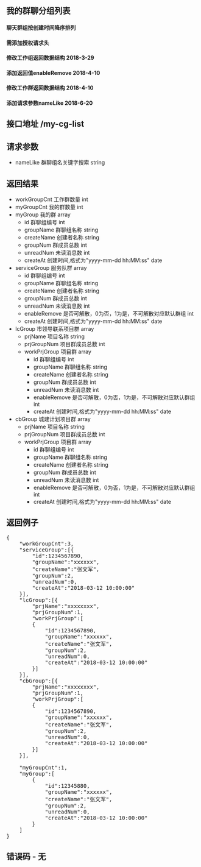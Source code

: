 ## 我的群聊分组列表
#### 聊天群组按创建时间降序排列
#### 需添加授权请求头
#### 修改工作组返回数据结构 2018-3-29
#### 添加返回值enableRemove 2018-4-10
#### 修改工作群返回数据结构 2018-4-10
#### 添加请求参数nameLike 2018-6-20

## 接口地址 /my-cg-list

## 请求参数
* nameLike 群聊组名关键字搜索 string

## 返回结果
* workGroupCnt 工作群数量 int
* myGroupCnt 我的群数量 int
* myGroup 我的群 array
    *  id 群聊组编号 int
    *  groupName 群聊组名称 string
    *  createName 创建者名称 string
    *  groupNum 群成员总数    int
    *  unreadNum 未读消息数  int
    *  createAt 创建时间,格式为"yyyy-mm-dd hh:MM:ss" date
* serviceGroup 服务队群 array
    *  id 群聊组编号 int
    *  groupName 群聊组名称 string
    *  createName 创建者名称 string
    *  groupNum 群成员总数    int
    *  unreadNum 未读消息数    int
    *  enableRemove 是否可解散，0为否，1为是，不可解散对应默认群组 int
    *  createAt 创建时间,格式为"yyyy-mm-dd hh:MM:ss" date
* lcGroup 市领导联系项目群 array
    *  prjName 项目名称 string
    *  prjGroupNum 项目群成员总数    int
    *  workPrjGroup 项目群 array
        *  id 群聊组编号 int
        *  groupName 群聊组名称 string
        *  createName 创建者名称 string
        *  groupNum 群成员总数    int
        *  unreadNum 未读消息数    int
        *  enableRemove 是否可解散，0为否，1为是，不可解散对应默认群组 int
        *  createAt 创建时间,格式为"yyyy-mm-dd hh:MM:ss" date
* cbGroup 城建计划项目群 array
    *  prjName 项目名称 string
    *  prjGroupNum 项目群成员总数    int
    *  workPrjGroup 项目群 array
        *  id 群聊组编号 int
        *  groupName 群聊组名称 string
        *  createName 创建者名称 string
        *  groupNum 群成员总数    int
        *  unreadNum 未读消息数    int
        *  enableRemove 是否可解散，0为否，1为是，不可解散对应默认群组 int
        *  createAt 创建时间,格式为"yyyy-mm-dd hh:MM:ss" date


## 返回例子
<pre>
{
	"workGroupCnt":3,
	"serviceGroup":[{
		"id":1234567890,
		"groupName":"xxxxxx",
		"createName":"张文军",
		"groupNum":2,
		"unreadNum":0,
		"createAt":"2018-03-12 10:00:00"
	}],
	"lcGroup":[{
		"prjName":"xxxxxxxx",
		"prjGroupNum":1,
		"workPrjGroup":[
		{
			"id":1234567890,
			"groupName":"xxxxxx",
			"createName":"张文军",
			"groupNum":2,
			"unreadNum":0,
			"createAt":"2018-03-12 10:00:00"
		}]
	}],
	"cbGroup":[{
		"prjName":"xxxxxxxx",
		"prjGroupNum":1,
		"workPrjGroup":[
		{
			"id":1234567890,
			"groupName":"xxxxxx",
			"createName":"张文军",
			"groupNum":2,
			"unreadNum":0,
			"createAt":"2018-03-12 10:00:00"
		}]
	}],

	"myGroupCnt":1,
	"myGroup":[
		{
			"id":12345880,
			"groupName":"xxxxxx",
			"createName":"张文军",
			"groupNum":2,
			"unreadNum":0,
			"createAt":"2018-03-12 10:00:00"
		}
	]
}
</pre>

## 错误码 - 无
